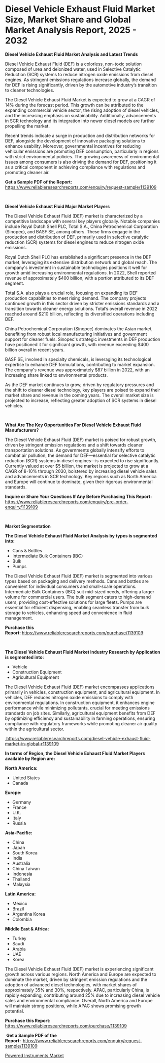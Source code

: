 <p><h1>Diesel Vehicle Exhaust Fluid Market Size, Market Share and Global Market Analysis Report, 2025 - 2032</h1></p><p><strong>Diesel Vehicle Exhaust Fluid Market Analysis and Latest Trends</strong></p>
<p><p>Diesel Vehicle Exhaust Fluid (DEF) is a colorless, non-toxic solution composed of urea and deionized water, used in Selective Catalytic Reduction (SCR) systems to reduce nitrogen oxide emissions from diesel engines. As stringent emissions regulations increase globally, the demand for DEF is rising significantly, driven by the automotive industry’s transition to cleaner technologies.</p><p>The Diesel Vehicle Exhaust Fluid Market is expected to grow at a CAGR of 14% during the forecast period. This growth can be attributed to the expanding commercial vehicle sector, the rising adoption of diesel vehicles, and the increasing emphasis on sustainability. Additionally, advancements in SCR technology and its integration into newer diesel models are further propelling the market.</p><p>Recent trends indicate a surge in production and distribution networks for DEF, alongside the development of innovative packaging solutions to enhance usability. Moreover, governmental incentives for reducing vehicular emissions are promoting DEF consumption, particularly in regions with strict environmental policies. The growing awareness of environmental issues among consumers is also driving the demand for DEF, positioning it as a critical component in achieving compliance with regulations and promoting cleaner air.</p></p>
<p><strong>Get a Sample PDF of the Report:&nbsp;</strong> <a href="https://www.reliableresearchreports.com/enquiry/request-sample/1139109?utm_campaign=2673&utm_medium=2&utm_source=Github&utm_content=ia&utm_term=25032025&utm_id=diesel-vehicle-exhaust-fluid">https://www.reliableresearchreports.com/enquiry/request-sample/1139109</a></p>
<p>&nbsp;</p>
<p><strong>Diesel Vehicle Exhaust Fluid Major Market Players</strong></p>
<p><p>The Diesel Vehicle Exhaust Fluid (DEF) market is characterized by a competitive landscape with several key players globally. Notable companies include Royal Dutch Shell PLC, Total S.A., China Petrochemical Corporation (Sinopec), and BASF SE, among others. These firms engage in the production and distribution of DEF, primarily used in selective catalytic reduction (SCR) systems for diesel engines to reduce nitrogen oxide emissions.</p><p>Royal Dutch Shell PLC has established a significant presence in the DEF market, leveraging its extensive distribution network and global reach. The company's investment in sustainable technologies positions it well for growth amid increasing environmental regulations. In 2022, Shell reported revenue of approximately $400 billion, with a portion attributed to its DEF segment.</p><p>Total S.A. also plays a crucial role, focusing on expanding its DEF production capabilities to meet rising demand. The company projects continued growth in this sector driven by stricter emissions standards and a transition towards cleaner energy solutions. Total’s overall revenue in 2022 reached around $210 billion, reflecting its diversified operations including DEF.</p><p>China Petrochemical Corporation (Sinopec) dominates the Asian market, benefiting from robust local manufacturing initiatives and government support for cleaner fuels. Sinopec's strategic investments in DEF production have positioned it for significant growth, with revenue exceeding $400 billion overall in recent years.</p><p>BASF SE, involved in specialty chemicals, is leveraging its technological expertise to enhance DEF formulations, contributing to market expansion. The company's revenue was approximately $87 billion in 2022, with an increasing share linked to environmental products.</p><p>As the DEF market continues to grow, driven by regulatory pressures and the shift to cleaner diesel technology, key players are poised to expand their market share and revenue in the coming years. The overall market size is projected to increase, reflecting greater adoption of SCR systems in diesel vehicles.</p></p>
<p>&nbsp;</p>
<p><strong>What Are The Key Opportunities For Diesel Vehicle Exhaust Fluid Manufacturers?</strong></p>
<p><p>The Diesel Vehicle Exhaust Fluid (DEF) market is poised for robust growth, driven by stringent emission regulations and a shift towards cleaner transportation solutions. As governments globally intensify efforts to combat air pollution, the demand for DEF—essential for selective catalytic reduction (SCR) systems in diesel engines—is expected to rise significantly. Currently valued at over $5 billion, the market is projected to grow at a CAGR of 8-10% through 2030, bolstered by increasing diesel vehicle sales and advancements in SCR technology. Key regions such as North America and Europe will continue to dominate, given their rigorous environmental standards.</p></p>
<p><strong>Inquire or Share Your Questions If Any Before Purchasing This Report:</strong> <a href="https://www.reliableresearchreports.com/enquiry/pre-order-enquiry/1139109?utm_campaign=2673&utm_medium=2&utm_source=Github&utm_content=ia&utm_term=25032025&utm_id=diesel-vehicle-exhaust-fluid">https://www.reliableresearchreports.com/enquiry/pre-order-enquiry/1139109</a></p>
<p>&nbsp;</p>
<p><strong>Market Segmentation</strong></p>
<p><strong>The Diesel Vehicle Exhaust Fluid Market Analysis by types is segmented into:</strong></p>
<p><ul><li>Cans & Bottles</li><li>Intermediate Bulk Containers (IBC)</li><li>Bulk</li><li>Pumps</li></ul></p>
<p><p>The Diesel Vehicle Exhaust Fluid (DEF) market is segmented into various types based on packaging and delivery methods. Cans and bottles are convenient for individual consumers and small-scale operations. Intermediate Bulk Containers (IBC) suit mid-sized needs, offering a larger volume for commercial users. The bulk segment caters to high-demand users, providing cost-effective solutions for large fleets. Pumps are essential for efficient dispensing, enabling seamless transfer from bulk storage to vehicles, enhancing speed and convenience in fluid management.</p></p>
<p><strong>Purchase this Report:&nbsp;</strong><a href="https://www.reliableresearchreports.com/purchase/1139109?utm_campaign=2673&utm_medium=2&utm_source=Github&utm_content=ia&utm_term=25032025&utm_id=diesel-vehicle-exhaust-fluid">https://www.reliableresearchreports.com/purchase/1139109</a></p>
<p>&nbsp;</p>
<p><strong>The Diesel Vehicle Exhaust Fluid Market Industry Research by Application is segmented into:</strong></p>
<p><ul><li>Vehicle</li><li>Construction Equipment</li><li>Agricultural Equipment</li></ul></p>
<p><p>The Diesel Vehicle Exhaust Fluid (DEF) market encompasses applications primarily in vehicles, construction equipment, and agricultural equipment. In vehicles, DEF reduces nitrogen oxide emissions to comply with environmental regulations. In construction equipment, it enhances engine performance while minimizing pollutants, crucial for meeting emissions standards on job sites. Similarly, agricultural equipment benefits from DEF by optimizing efficiency and sustainability in farming operations, ensuring compliance with regulatory frameworks while promoting cleaner air quality within the agricultural sector.</p></p>
<p><a href="https://www.reliableresearchreports.com/diesel-vehicle-exhaust-fluid-market-in-global-r1139109?utm_campaign=2673&utm_medium=2&utm_source=Github&utm_content=ia&utm_term=25032025&utm_id=diesel-vehicle-exhaust-fluid">&nbsp;https://www.reliableresearchreports.com/diesel-vehicle-exhaust-fluid-market-in-global-r1139109</a></p>
<p><strong>In terms of Region, the Diesel Vehicle Exhaust Fluid Market Players available by Region are:</strong></p>
<p>
    <p> <strong> North America: </strong>
        <ul>
            <li>United States</li>
            <li>Canada</li>
        </ul>
        </p> 
    <p> <strong> Europe: </strong>
        <ul>
            <li>Germany</li>
            <li>France</li>
            <li>U.K.</li>
            <li>Italy</li>
            <li>Russia</li>
        </ul>
        </p> 
    <p> <strong> Asia-Pacific: </strong>
        <ul>
            <li>China</li>
            <li>Japan</li>
            <li>South Korea</li>
            <li>India</li>
            <li>Australia</li>
            <li>China Taiwan</li>
            <li>Indonesia</li>
            <li>Thailand</li>
            <li>Malaysia</li>
        </ul>
        </p> 
    <p> <strong> Latin America: </strong>
        <ul>
            <li>Mexico</li>
            <li>Brazil</li>
            <li>Argentina Korea</li>
            <li>Colombia</li>
        </ul>
        </p> 
    <p> <strong> Middle East & Africa: </strong>
        <ul>
            <li>Turkey</li>
            <li>Saudi</li>
            <li>Arabia</li>
            <li>UAE</li>
            <li>Korea</li>
        </ul>
    </p>
    </p>
<p><p>The Diesel Vehicle Exhaust Fluid (DEF) market is experiencing significant growth across various regions. North America and Europe are expected to dominate the market, driven by stringent emission regulations and the adoption of advanced diesel technologies, with market shares of approximately 35% and 30%, respectively. APAC, particularly China, is rapidly expanding, contributing around 25% due to increasing diesel vehicle sales and environmental compliance. Overall, North America and Europe will maintain strong positions, while APAC shows promising growth potential.</p></p>
<p><strong>Purchase this Report: </strong><a href="https://www.reliableresearchreports.com/purchase/1139109?utm_campaign=2673&utm_medium=2&utm_source=Github&utm_content=ia&utm_term=25032025&utm_id=diesel-vehicle-exhaust-fluid">https://www.reliableresearchreports.com/purchase/1139109</a></p>
<p>&nbsp;<strong>Get a Sample PDF of the Report:&nbsp;&nbsp;</strong><a href="https://www.reliableresearchreports.com/enquiry/request-sample/1139109?utm_campaign=2673&utm_medium=2&utm_source=Github&utm_content=ia&utm_term=25032025&utm_id=diesel-vehicle-exhaust-fluid">https://www.reliableresearchreports.com/enquiry/request-sample/1139109</a></p>
<p><strong></strong></p>
<p><p><a href="https://github.com/alberthagorsuch/Market-Research-Report-List-1/blob/main/powered-instruments-market.md?utm_campaign=2673&utm_medium=2&utm_source=Github&utm_content=ia&utm_term=25032025&utm_id=diesel-vehicle-exhaust-fluid">Powered Instruments Market</a></p></p>